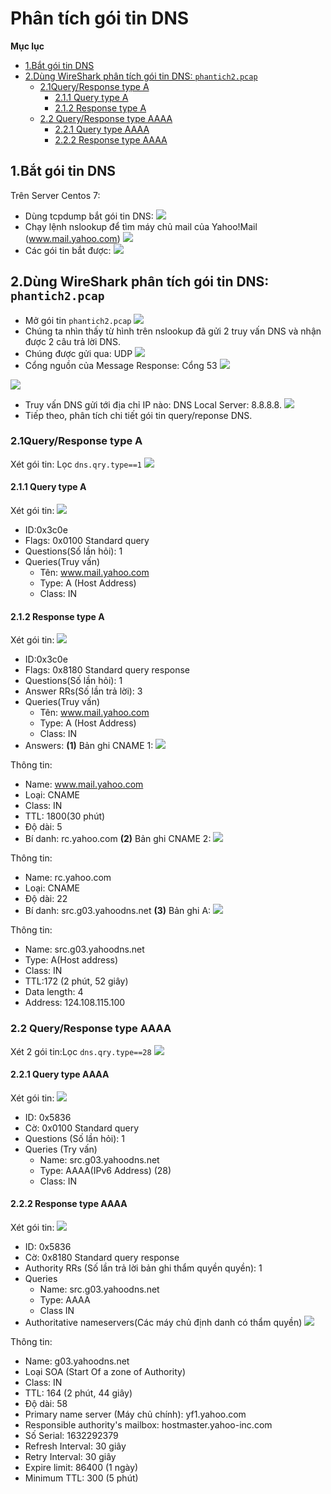 # Phân tích gói tin DNS

**Mục lục**
  - [1.Bắt gói tin DNS](#1bắt-gói-tin-dns)
  - [2.Dùng WireShark phân tích gói tin DNS: ```phantich2.pcap```](#2dùng-wireshark-phân-tích-gói-tin-dns-phantich2pcap)
    - [2.1Query/Response type A](#21queryresponse-type-a)
      - [2.1.1 Query type A](#211-query-type-a)
      - [2.1.2 Response type A](#212-response-type-a)
    - [2.2 Query/Response type AAAA](#22-queryresponse-type-aaaa)
      - [2.2.1 Query type AAAA](#221-query-type-aaaa)
      - [2.2.2 Response type AAAA](#222-response-type-aaaa)

## 1.Bắt gói tin DNS
Trên Server Centos 7:
- Dùng tcpdump bắt gói tin DNS:
![](/DNS/image2/nslookup1.png2.png.png)
- Chạy lệnh nslookup để tìm máy chủ mail của Yahoo!Mail (www.mail.yahoo.com)
![](/DNS/image2/batmail.png)
- Các gói tin bắt được:
![](/DNS/image2/kq.png)

## 2.Dùng WireShark phân tích gói tin DNS: ```phantich2.pcap```

- Mở gói tin ```phantich2.pcap```
![](image2/mo.png)
- Chúng ta nhìn thấy từ hình trên nslookup đã gửi 2 truy vấn DNS và nhận được 2 câu trả lời DNS.
- Chúng được gửi qua: UDP
![](image2/udp.png)
- Cổng nguồn của Message Response: Cổng 53
![](image2/533.png)

![](image2/532.png)
- Truy vấn DNS gửi tới địa chỉ IP nào: DNS Local Server: 8.8.8.8.
![](image2/ipquery.png)
- Tiếp theo, phân tích chi tiết gói tin query/reponse DNS.
### 2.1Query/Response type A
Xét gói tin: Lọc ```dns.qry.type==1```
![](image2/qa22.png)
#### 2.1.1 Query type A
Xét gói tin:
![](/DNS/image2/qa.png)
- ID:0x3c0e
- Flags: 0x0100 Standard query
- Questions(Số lần hỏi): 1
- Queries(Truy vấn)
  - Tên: www.mail.yahoo.com
  - Type: A (Host Address)
  - Class: IN
#### 2.1.2 Response type A
Xét gói tin:
![](image2/re1.png)
- ID:0x3c0e
- Flags: 0x8180 Standard query response
- Questions(Số lần hỏi): 1
- Answer RRs(Số lần trả lời): 3
- Queries(Truy vấn)
  - Tên: www.mail.yahoo.com
  - Type: A (Host Address)
  - Class: IN
- Answers:
**(1)** Bản ghi CNAME 1:
![](image2/cname1.png)

Thông tin:
  - Name: www.mail.yahoo.com
  - Loại: CNAME
  - Class: IN
  - TTL: 1800(30 phút)
  - Độ dài: 5
  - Bí danh: rc.yahoo.com
**(2)** Bản ghi CNAME 2:
![](/DNS/image2/cname2.png)

Thông tin:
  - Name: rc.yahoo.com
  - Loại: CNAME
  - Độ dài: 22
  - Bí danh: src.g03.yahoodns.net
**(3)** Bản ghi A:
![](image2/ra2.png)

Thông tin:
  - Name: src.g03.yahoodns.net
  - Type: A(Host address)
  - Class: IN
  - TTL:172 (2 phút, 52 giây)
  - Data length: 4
  - Address: 124.108.115.100
### 2.2 Query/Response type AAAA
Xét 2 gói tin:Lọc ```dns.qry.type==28```
![](/DNS/image2/aaaa.png)
#### 2.2.1 Query type AAAA
Xét gói tin:
![](image2/qaaa1.png)
- ID: 0x5836
- Cờ: 0x0100 Standard query
- Questions (Số lần hỏi): 1
- Queries (Try vấn)
  - Name: src.g03.yahoodns.net
  - Type: AAAA(IPv6 Address) (28)
  - Class: IN
#### 2.2.2 Response type AAAA
Xét gói tin:
![](/DNS/image2/reaaaa.png)
- ID: 0x5836
- Cờ: 0x8180 Standard query response
- Authority RRs (Số lần trả lời bản ghi thẩm quyền quyền): 1
- Queries
  - Name: src.g03.yahoodns.net
  - Type: AAAA
  - Class IN
- Authoritative nameservers(Các máy chủ định danh có thẩm quyền)
![](image2/soa.png)

Thông tin:
- Name: g03.yahoodns.net
- Loại SOA (Start Of a zone of Authority)
- Class: IN
- TTL: 164 (2 phút, 44 giây)
- Độ dài: 58
- Primary name server (Máy chủ chính): yf1.yahoo.com
- Responsible authority's mailbox: hostmaster.yahoo-inc.com
- Số Serial: 1632292379
- Refresh Interval: 30 giây
- Retry Interval: 30 giây
- Expire limit: 86400 (1 ngày)
- Minimum TTL: 300 (5 phút)